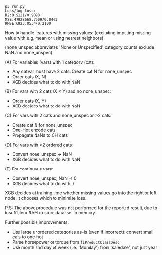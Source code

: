 ```
p3 run.py
Loss/log-loss:
R2:0.9121/0.9090
MSE:47928668.7609/0.0441
RMSE:6923.0534/0.2100
```


How to handle features with missing values:
(excluding imputing missing value with e.g. mean or using nearest neighbors)

(none_unspec abbreviates 'None or Unspecified'
category counts exclude NaN and none_unspec)

(A) For variables (vars) with 1 category (cat):
- Any catvar must have 2 cats. Create cat N for none_unspec
- Order cats (X, N)
- XGB decides what to do with NaN

(B) For vars with 2 cats (X < Y) and no none_unspec:
- Order cats (X, Y)
- XGB decides what to do with NaN

(C) For vars with 2 cats and none_unspec or >2 cats:
- Create cat N for none_unspec
- One-Hot encode cats
- Propagate NaNs to OH cats

(D) For vars with >2 ordered cats:
- Convert none_unspec -> NaN
- XGB decides what to do with NaN

(E) For continuous vars:
- Convert none_unspec, NaN -> 0
- XGB decides what to do with 0


XGB decides at training time whether missing values go into the right or left node.
It chooses which to minimise loss.

P.S:
The above procedure was not performed for the reported result, due to insufficient RAM
to store data-set in memory.

Further possible improvements:
- Use large unordered categories as-is (even if incorrect); convert small cats to one-hot
- Parse horsepower or torque from `fiProductClassDesc`
- Use month and day of week (i.e. 'Monday') from 'saledate', not just year
